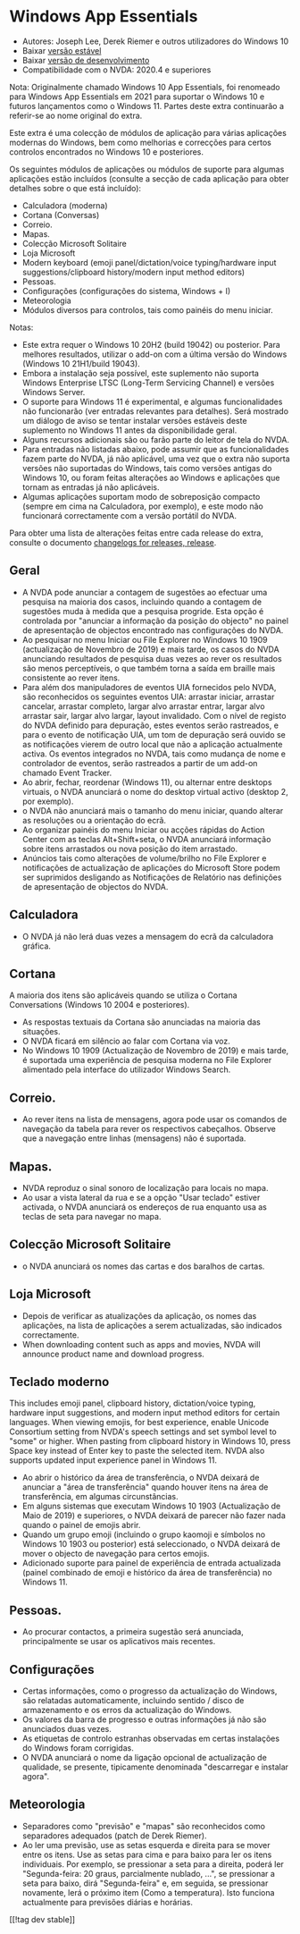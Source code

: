 # Windows App Essentials #

* Autores: Joseph Lee, Derek Riemer e outros utilizadores do Windows 10
* Baixar [versão estável][1]
* Baixar [versão de desenvolvimento][2]
* Compatibilidade com o NVDA: 2020.4 e superiores

Nota: Originalmente chamado Windows 10 App Essentials, foi renomeado para
Windows App Essentials em 2021 para suportar o Windows 10 e futuros
lançamentos como o Windows 11. Partes deste extra continuarão a referir-se
ao nome original do extra.

Este extra é uma colecção de módulos de aplicação para várias aplicações
modernas do Windows, bem como melhorias e correcções para certos controlos
encontrados no Windows 10 e posteriores.

Os seguintes módulos de aplicações ou módulos de suporte para algumas
aplicações estão incluídos (consulte a secção de cada aplicação para obter
detalhes sobre o que está incluído):

* Calculadora (moderna)
* Cortana (Conversas)
* Correio.
* Mapas.
* Colecção Microsoft Solitaire
* Loja Microsoft
* Modern keyboard (emoji panel/dictation/voice typing/hardware input
  suggestions/clipboard history/modern input method editors)
* Pessoas.
* Configurações (configurações do sistema, Windows + I)
* Meteorologia
* Módulos diversos para controlos, tais como painéis do menu iniciar.

Notas:

* Este extra requer o Windows 10 20H2 (build 19042) ou posterior. Para
  melhores resultados, utilizar o add-on com a última versão do Windows
  (Windows 10 21H1/build 19043).
* Embora a instalação seja possível, este suplemento não suporta Windows
  Enterprise LTSC (Long-Term Servicing Channel) e versões Windows Server.
* O suporte para Windows 11 é experimental, e algumas funcionalidades não
  funcionarão (ver entradas relevantes para detalhes). Será mostrado um
  diálogo de aviso se tentar instalar versões estáveis deste suplemento no
  Windows 11 antes da disponibilidade geral.
* Alguns recursos adicionais são ou farão parte do leitor de tela do NVDA.
* Para entradas não listadas abaixo, pode assumir que as funcionalidades
  fazem parte do NVDA, já não aplicável, uma vez que o extra não suporta
  versões não suportadas do Windows, tais como versões antigas do Windows
  10, ou foram feitas alterações ao Windows e aplicações que tornam as
  entradas já não aplicáveis.
* Algumas aplicações suportam modo de sobreposição compacto (sempre em cima
  na Calculadora, por exemplo), e este modo não funcionará correctamente com
  a versão portátil do NVDA.

Para obter uma lista de alterações feitas entre cada release do extra,
consulte o documento [changelogs for releases, release][3].

## Geral

* A NVDA pode anunciar a contagem de sugestões ao efectuar uma pesquisa na
  maioria dos casos, incluindo quando a contagem de sugestões muda à medida
  que a pesquisa progride. Esta opção é controlada por "anunciar a
  informação da posição do objecto" no painel de apresentação de objectos
  encontrado nas configurações do NVDA.
* Ao pesquisar no menu Iniciar ou File Explorer no Windows 10 1909
  (actualização de Novembro de 2019) e mais tarde, os casos do NVDA
  anunciando resultados de pesquisa duas vezes ao rever os resultados são
  menos perceptíveis, o que também torna a saída em braille mais consistente
  ao rever itens.
* Para além dos manipuladores de eventos UIA fornecidos pelo NVDA, são
  reconhecidos os seguintes eventos UIA: arrastar iniciar, arrastar
  cancelar, arrastar completo, largar alvo arrastar entrar, largar alvo
  arrastar sair, largar alvo largar, layout invalidado. Com o nível de
  registo do NVDA definido para depuração, estes eventos serão rastreados, e
  para o evento de notificação UIA, um tom de depuração será ouvido se as
  notificações vierem de outro local que não a aplicação actualmente
  activa. Os eventos integrados no NVDA, tais como mudança de nome e
  controlador de eventos, serão rastreados a partir de um add-on chamado
  Event Tracker.
* Ao abrir, fechar, reordenar (Windows 11), ou alternar entre desktops
  virtuais, o NVDA anunciará o nome do desktop virtual activo (desktop 2,
  por exemplo).
* o NVDA não anunciará mais o tamanho do menu iniciar, quando alterar as
  resoluções ou a orientação do ecrã.
* Ao organizar painéis do menu Iniciar ou acções rápidas do Action Center
  com as teclas Alt+Shift+seta, o NVDA anunciará informação sobre itens
  arrastados ou nova posição do item arrastado.
* Anúncios tais como alterações de volume/brilho no File Explorer e
  notificações de actualização de aplicações do Microsoft Store podem ser
  suprimidos desligando as Notificações de Relatório nas definições de
  apresentação de objectos do NVDA.

## Calculadora

* O NVDA já não lerá duas vezes a mensagem do ecrã da calculadora gráfica.

## Cortana

A maioria dos itens são aplicáveis quando se utiliza o Cortana Conversations
(Windows 10 2004 e posteriores).

* As respostas textuais da Cortana são anunciadas na maioria das situações.
* O NVDA ficará em silêncio ao falar com Cortana via voz.
* No Windows 10 1909 (Actualização de Novembro de 2019) e mais tarde, é
  suportada uma experiência de pesquisa moderna no File Explorer alimentado
  pela interface do utilizador Windows Search.

## Correio.

* Ao rever itens na lista de mensagens, agora pode usar os comandos de
  navegação da tabela para rever os respectivos cabeçalhos. Observe que a
  navegação entre linhas (mensagens) não é suportada.

## Mapas.

* NVDA reproduz o sinal sonoro de localização para locais no mapa.
* Ao usar a vista lateral da rua e se a opção "Usar teclado" estiver
  activada, o NVDA anunciará os endereços de rua enquanto usa as teclas de
  seta para navegar no mapa.

## Colecção Microsoft Solitaire

* o NVDA anunciará os nomes das cartas e dos baralhos de cartas.

## Loja Microsoft

* Depois de verificar as atualizações da aplicação, os nomes das aplicações,
  na lista de aplicações a serem actualizadas, são indicados correctamente.
* When downloading content such as apps and movies, NVDA will announce
  product name and download progress.

## Teclado moderno

This includes emoji panel, clipboard history, dictation/voice typing,
hardware input suggestions, and modern input method editors for certain
languages. When viewing emojis, for best experience, enable Unicode
Consortium setting from NVDA's speech settings and set symbol level to
"some" or higher. When pasting from clipboard history in Windows 10, press
Space key instead of Enter key to paste the selected item. NVDA also
supports updated input experience panel in Windows 11.

* Ao abrir o histórico da área de transferência, o NVDA deixará de anunciar
  a "área de transferência" quando houver itens na área de transferência, em
  algumas circunstâncias.
* Em alguns sistemas que executam Windows 10 1903 (Actualização de Maio de
  2019) e superiores, o NVDA deixará de parecer não fazer nada quando o
  painel de emojis abrir.
* Quando um grupo emoji (incluindo o grupo kaomoji e símbolos no Windows 10
  1903 ou posterior) está seleccionado, o NVDA deixará de mover o objecto de
  navegação para certos emojis.
* Adicionado suporte para painel de experiência de entrada actualizada
  (painel combinado de emoji e histórico da área de transferência) no
  Windows 11.

## Pessoas.

* Ao procurar contactos, a primeira sugestão será anunciada, principalmente
  se usar os aplicativos mais recentes.

## Configurações

* Certas informações, como o progresso da actualização do Windows, são
  relatadas automaticamente, incluindo sentido / disco de armazenamento e os
  erros da actualização do Windows.
* Os valores da barra de progresso e outras informações já não são
  anunciados duas vezes.
* As etiquetas de controlo estranhas observadas em certas instalações do
  Windows foram corrigidas.
* O NVDA anunciará o nome da ligação opcional de actualização de qualidade,
  se presente, tipicamente denominada "descarregar e instalar agora".

## Meteorologia

* Separadores como "previsão" e "mapas" são reconhecidos como separadores
  adequados (patch de Derek Riemer).
* Ao ler uma previsão, use as setas esquerda e direita para se mover entre
  os itens. Use as setas para cima e para baixo para ler os itens
  individuais. Por exemplo, se pressionar a seta para a direita, poderá ler
  "Segunda-feira: 20 graus, parcialmente nublado, ...", se pressionar a seta
  para baixo, dirá "Segunda-feira" e, em seguida, se pressionar novamente,
  lerá o próximo item (Como a temperatura). Isto funciona actualmente para
  previsões diárias e horárias.

[[!tag dev stable]]

[1]: https://addons.nvda-project.org/files/get.php?file=w10

[2]: https://addons.nvda-project.org/files/get.php?file=w10-dev

[3]: https://github.com/josephsl/wintenapps/wiki/w10changelog
